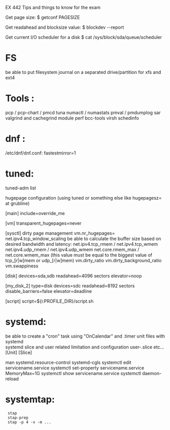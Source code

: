 EX 442 Tips and things to know for the exam

Get page size:
$ getconf PAGESIZE

Get readahead and blocksize value:
$ blockdev --report

Get current I/O scheduler for a disk
$ cat /sys/block/sda/queue/scheduler

# FS
  be able to put filesystem journal on a separated drive/partition for xfs and ext4

# Tools :
  pcp / pcp-chart / pmcd
  tuna
  numactl / numastats
  pmval / pmdumplog
  sar
  valgrind and cachegrind module
  perf
  bcc-tools
  virsh schedinfo

# dnf :
/etc/dnf/dnf.conf:
  fastestmirror=1
  
# tuned:
   tuned-adm list
   
   hugepage configuration (using tuned or something else like hugepagesz= at grubline)
   
   [main]
   include=override_me
   
   [vm]
   transparent_hugepages=never
   
   [sysctl]
   dirty page management
   vm.nr_hugepages=
   net.ipv4.tcp_window_scaling
   be able to calculate the buffer size based on desired bandwidth and latency:
    net.ipv4.tcp_rmem / net.ipv4.tcp_wmem 
    net.ipv4.udp_rmem / net.ipv4.udp_wmem
    net.core.rmem_max / net.core.wmem_max  (this value must be equal to the biggest value of tcp_[r|w]mem or udp_[r|w]mem)
   vm.dirty_ratio
   vm.dirty_background_ratio
   vm.swappiness
   
   [disk]
   devices=sda,sdb
   readahead=4096 sectors
   elevator=noop
   
   [my_disk_2]
   type=disk
   devices=sdc
   readahead=8192 sectors
   disable_barriers=false
   elevator=deadline
   
   [script]
   script=${i:PROFILE_DIR}/script.sh
   

# systemd:
  be able to create a "cron" task using "OnCalendar" and .timer unit files with systemd  
  systemd slice and user related limitation and configuration user-.slice etc...
    [Unit]
    [Slice]

  man systemd.resource-control
  systemd-cgls
  systemctl edit servicename.service
  systemctl set-property servicename.service MemoryMax=1G
  systemctl show servicename.service
  systemctl daemon-reload


# systemtap:
     stap
     stap-prep
     stap -p 4 -v -m ...
